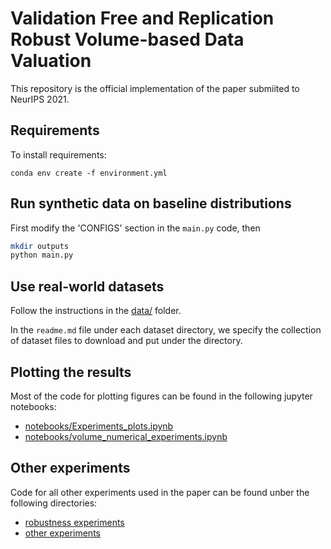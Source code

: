 # Validation Free and Replication Robust Volume-based Data Valuation

This repository is the official implementation of the paper submiited to NeurIPS 2021.

## Requirements

To install requirements:
```setup
conda env create -f environment.yml
```

## Run synthetic data on baseline distributions
First modify the 'CONFIGS' section in the `main.py` code, then
```bash
mkdir outputs
python main.py
```

## Use real-world datasets
Follow the instructions in the [data/](data/) folder.

In the `readme.md` file under each dataset directory, we specify the collection of dataset files to download and put under the directory.

## Plotting the results
Most of the code for plotting figures can be found in the following jupyter notebooks:
- [notebooks/Experiments_plots.ipynb](notebooks/Experiments_plots.ipynb)
- [notebooks/volume_numerical_experiments.ipynb](notebooks/volume_numerical_experiments.ipynb)

## Other experiments
Code for all other experiments used in the paper can be found unber the following directories:
- [robustness experiments](robustness%20experiments/)
- [other experiments](other%20experiments/)
